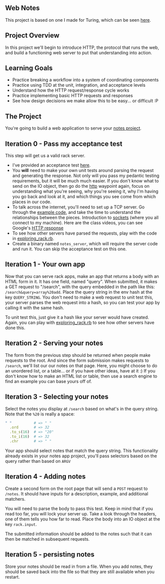 Web Notes
---------

This project is based on one I made for Turing,
which can be seen [here](https://github.com/turingschool/curriculum/blob/master/source/projects/http_yeah_you_know_me.markdown).

Project Overview
----------------

In this project we'll begin to introduce HTTP, the protocol that runs the web,
and build a functioning web server to put that understanding into action.

Learning Goals
--------------

* Practice breaking a workflow into a system of coordinating components
* Practice using TDD at the unit, integration, and acceptance levels
* Understand how the HTTP request/response cycle works
* Practice implementing basic HTTP requests and responses
* See how design decisions we make allow this to be easy... or difficult :P


The Project
-----------

You're going to build a web application to serve your
[notes project](https://github.com/CodePlatoon/curriculum/blob/master/phase1/notes-project.md).


Iteration 0 - Pass my acceptance test
-------------------------------------

This step will get us a valid rack server.

* I've provided an acceptance test [here](web_notes_acceptance_test.rb).
* You **will** need to make your own unit tests around parsing the request and generating the response.
  Not only will you pass my pedantic testing requirements, but it will be much much easier.
  If you don't know what to send on the IO object, then go do the [http](https://github.com/turingschool/waypoints/blob/master/waypoints/http.md)
  waypoint again, focus on understanding what you're seeing, why you're seeing it, why I'm having you go back and look at it,
  and which things you see come from which places in our code.
* To talk across the internet, you'll need to set up a TCP server.
  Go through the [example code](https://github.com/CodePlatoon/curriculum/blob/master/phase1/tcp_sockets.md),
  and take the time to understand the relationships between the pieces.
  Introduction to [sockets](https://vimeo.com/158073174) (where you all connect to my machine).
  Here are the class videos, you can see Google's [HTTP response](https://vimeo.com/158096735)
* To see how other servers have parsed the requests, play with the code in [exploring_rack.rb](exploring_rack.rb).
* Create a binary named `notes_server`, which will require the server code and run it.
  You can skip the acceptance test on this one.


Iteration 1 - Your own app
--------------------------

Now that you can serve rack apps, make an app that returns a body with an HTML form in it.
It has one field, named "query". When submitted, it makes a GET request to "/search",
with the query embedded in the path like this: `/search&query=array%20add`.
Place the query string in the env hash at the key `QUERY_STRING`.
You don't need to make a web request to unit test this, your server parses the web request into a hash,
so you can test your app by calling it with the same hash.

To unit test this, just give it a hash like your server would have created.
Again, you can play with [exploring_rack.rb](exploring_rack.rb)
to see how other servers have done this.


Iteration 2 - Serving your notes
--------------------------------

The form from the previous step should be returned when people make requests to the root.
And since the form submission makes requests to `/search`, we'll list our our notes on that page.
Here, you might choose to do an unordered list, or a table... or if you have other ideas,
have at it :) If you don't know how to make an HTML list or table, then use a search engine to
find an example you can base yours off of.


Iteration 3 - Selecting your notes
----------------------------------

Select the notes you display at `/search` based on what's in the query string.
Note that the `%20` is really a space:

```ruby
" "          # => " "
  .ord       # => 32
  .to_s(16)  # => "20"
  .to_i(16)  # => 32
  .chr       # => " "
```

Your app should select notes that match the query string.
This functionality already exists in your notes app project,
you'll pass selectors based on the query rather than based on `ARGV`


Iteration 4 - Adding notes
--------------------------

Create a second form on the root page that will send a `POST` request to `/notes`.
It should have inputs for a description, example, and additional matchers.

You will need to parse the body to pass this test.
Keep in mind that if you read too far, you will lock your server up.
Take a look through the headers, one of them tells you how far to read.
Place the body into an IO object at the key `rack.input`.

The submitted information should be added to the notes such that it can then be matched in subsequent requests.


Iteration 5 - persisting notes
------------------------------

Store your notes should be read in from a file.
When you add notes, they should be saved back into the file so that they are still available when you restart.
